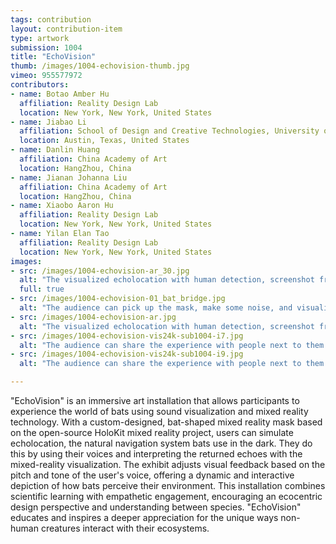 ```yaml
---
tags: contribution
layout: contribution-item
type: artwork
submission: 1004
title: "EchoVision"
thumb: /images/1004-echovision-thumb.jpg
vimeo: 955577972
contributors: 
- name: Botao Amber Hu
  affiliation: Reality Design Lab
  location: New York, New York, United States
- name: Jiabao Li 
  affiliation: School of Design and Creative Technologies, University of Texas at Austin
  location: Austin, Texas, United States
- name: Danlin Huang
  affiliation: China Academy of Art
  location: HangZhou, China
- name: Jianan Johanna Liu
  affiliation: China Academy of Art
  location: HangZhou, China
- name: Xiaobo Aaron Hu
  affiliation: Reality Design Lab
  location: New York, New York, United States
- name: Yilan Elan Tao
  affiliation: Reality Design Lab
  location: New York, New York, United States
images: 
- src: /images/1004-echovision-ar_30.jpg 
  alt: "The visualized echolocation with human detection, screenshot from EchoVision app on iPhone 15 Pro." 
  full: true
- src: /images/1004-echovision-01_bat_bridge.jpg 
  alt: "The audience can pick up the mask, make some noise, and visualize the bat's echolocation process." 
- src: /images/1004-echovision-ar.jpg 
  alt: "The visualized echolocation with human detection, screenshot from EchoVision app on iPhone 15 Pro." 
- src: /images/1004-echovision-vis24k-sub1004-i7.jpg 
  alt: "The audience can share the experience with people next to them with conveniency text" 
- src: /images/1004-echovision-vis24k-sub1004-i9.jpg 
  alt: "The audience can share the experience with people next to them with conveniency" 

---
```


"EchoVision" is an immersive art installation that allows participants
to experience the world of bats using sound visualization and mixed
reality technology. With a custom-designed, bat-shaped mixed reality
mask based on the open-source HoloKit mixed reality project, users can
simulate echolocation, the natural navigation system bats use in the
dark. They do this by using their voices and interpreting the returned
echoes with the mixed-reality visualization. The exhibit adjusts visual
feedback based on the pitch and tone of the user's voice, offering a
dynamic and interactive depiction of how bats perceive their
environment. This installation combines scientific learning with
empathetic engagement, encouraging an ecocentric design perspective and
understanding between species. "EchoVision" educates and inspires a
deeper appreciation for the unique ways non-human creatures interact
with their ecosystems.

